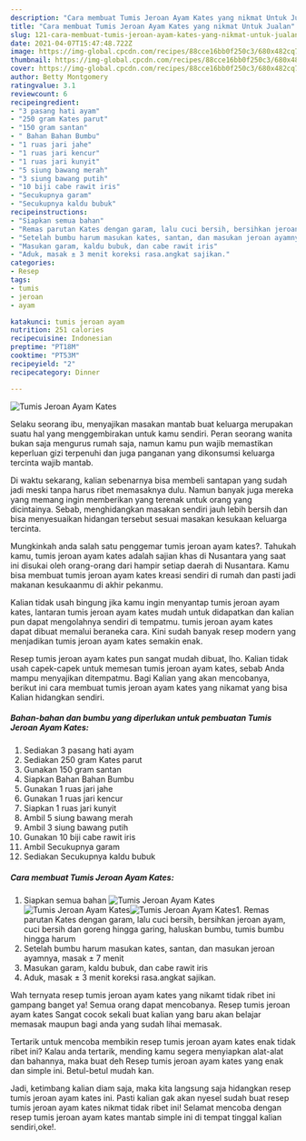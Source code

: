 ```yaml
---
description: "Cara membuat Tumis Jeroan Ayam Kates yang nikmat Untuk Jualan"
title: "Cara membuat Tumis Jeroan Ayam Kates yang nikmat Untuk Jualan"
slug: 121-cara-membuat-tumis-jeroan-ayam-kates-yang-nikmat-untuk-jualan
date: 2021-04-07T15:47:48.722Z
image: https://img-global.cpcdn.com/recipes/88cce16bb0f250c3/680x482cq70/tumis-jeroan-ayam-kates-foto-resep-utama.jpg
thumbnail: https://img-global.cpcdn.com/recipes/88cce16bb0f250c3/680x482cq70/tumis-jeroan-ayam-kates-foto-resep-utama.jpg
cover: https://img-global.cpcdn.com/recipes/88cce16bb0f250c3/680x482cq70/tumis-jeroan-ayam-kates-foto-resep-utama.jpg
author: Betty Montgomery
ratingvalue: 3.1
reviewcount: 6
recipeingredient:
- "3 pasang hati ayam"
- "250 gram Kates parut"
- "150 gram santan"
- " Bahan Bahan Bumbu"
- "1 ruas jari jahe"
- "1 ruas jari kencur"
- "1 ruas jari kunyit"
- "5 siung bawang merah"
- "3 siung bawang putih"
- "10 biji cabe rawit iris"
- "Secukupnya garam"
- "Secukupnya kaldu bubuk"
recipeinstructions:
- "Siapkan semua bahan"
- "Remas parutan Kates dengan garam, lalu cuci bersih, bersihkan jeroan ayam, cuci bersih dan goreng hingga garing, haluskan bumbu, tumis bumbu hingga harum"
- "Setelah bumbu harum masukan kates, santan, dan masukan jeroan ayamnya, masak ± 7 menit"
- "Masukan garam, kaldu bubuk, dan cabe rawit iris"
- "Aduk, masak ± 3 menit koreksi rasa.angkat sajikan."
categories:
- Resep
tags:
- tumis
- jeroan
- ayam

katakunci: tumis jeroan ayam 
nutrition: 251 calories
recipecuisine: Indonesian
preptime: "PT18M"
cooktime: "PT53M"
recipeyield: "2"
recipecategory: Dinner

---
```



![Tumis Jeroan Ayam Kates](https://img-global.cpcdn.com/recipes/88cce16bb0f250c3/680x482cq70/tumis-jeroan-ayam-kates-foto-resep-utama.jpg)

Selaku seorang ibu, menyajikan masakan mantab buat keluarga merupakan suatu hal yang menggembirakan untuk kamu sendiri. Peran seorang  wanita bukan saja mengurus rumah saja, namun kamu pun wajib memastikan keperluan gizi terpenuhi dan juga panganan yang dikonsumsi keluarga tercinta wajib mantab.

Di waktu  sekarang, kalian sebenarnya bisa membeli santapan yang sudah jadi meski tanpa harus ribet memasaknya dulu. Namun banyak juga mereka yang memang ingin memberikan yang terenak untuk orang yang dicintainya. Sebab, menghidangkan masakan sendiri jauh lebih bersih dan bisa menyesuaikan hidangan tersebut sesuai masakan kesukaan keluarga tercinta. 



Mungkinkah anda salah satu penggemar tumis jeroan ayam kates?. Tahukah kamu, tumis jeroan ayam kates adalah sajian khas di Nusantara yang saat ini disukai oleh orang-orang dari hampir setiap daerah di Nusantara. Kamu bisa membuat tumis jeroan ayam kates kreasi sendiri di rumah dan pasti jadi makanan kesukaanmu di akhir pekanmu.

Kalian tidak usah bingung jika kamu ingin menyantap tumis jeroan ayam kates, lantaran tumis jeroan ayam kates mudah untuk didapatkan dan kalian pun dapat mengolahnya sendiri di tempatmu. tumis jeroan ayam kates dapat dibuat memalui beraneka cara. Kini sudah banyak resep modern yang menjadikan tumis jeroan ayam kates semakin enak.

Resep tumis jeroan ayam kates pun sangat mudah dibuat, lho. Kalian tidak usah capek-capek untuk memesan tumis jeroan ayam kates, sebab Anda mampu menyajikan ditempatmu. Bagi Kalian yang akan mencobanya, berikut ini cara membuat tumis jeroan ayam kates yang nikamat yang bisa Kalian hidangkan sendiri.

<!--inarticleads1-->

##### Bahan-bahan dan bumbu yang diperlukan untuk pembuatan Tumis Jeroan Ayam Kates:

1. Sediakan 3 pasang hati ayam
1. Sediakan 250 gram Kates parut
1. Gunakan 150 gram santan
1. Siapkan  Bahan Bahan Bumbu
1. Gunakan 1 ruas jari jahe
1. Gunakan 1 ruas jari kencur
1. Siapkan 1 ruas jari kunyit
1. Ambil 5 siung bawang merah
1. Ambil 3 siung bawang putih
1. Gunakan 10 biji cabe rawit iris
1. Ambil Secukupnya garam
1. Sediakan Secukupnya kaldu bubuk




<!--inarticleads2-->

##### Cara membuat Tumis Jeroan Ayam Kates:

1. Siapkan semua bahan
<img src="https://img-global.cpcdn.com/steps/1e401318c4b265df/160x128cq70/tumis-jeroan-ayam-kates-langkah-memasak-1-foto.jpg" alt="Tumis Jeroan Ayam Kates"><img src="https://img-global.cpcdn.com/steps/60fc0fed26fe4305/160x128cq70/tumis-jeroan-ayam-kates-langkah-memasak-1-foto.jpg" alt="Tumis Jeroan Ayam Kates"><img src="https://img-global.cpcdn.com/steps/c6b0ad0877aed8f2/160x128cq70/tumis-jeroan-ayam-kates-langkah-memasak-1-foto.jpg" alt="Tumis Jeroan Ayam Kates">1. Remas parutan Kates dengan garam, lalu cuci bersih, bersihkan jeroan ayam, cuci bersih dan goreng hingga garing, haluskan bumbu, tumis bumbu hingga harum
1. Setelah bumbu harum masukan kates, santan, dan masukan jeroan ayamnya, masak ± 7 menit
1. Masukan garam, kaldu bubuk, dan cabe rawit iris
1. Aduk, masak ± 3 menit koreksi rasa.angkat sajikan.




Wah ternyata resep tumis jeroan ayam kates yang nikamt tidak ribet ini gampang banget ya! Semua orang dapat mencobanya. Resep tumis jeroan ayam kates Sangat cocok sekali buat kalian yang baru akan belajar memasak maupun bagi anda yang sudah lihai memasak.

Tertarik untuk mencoba membikin resep tumis jeroan ayam kates enak tidak ribet ini? Kalau anda tertarik, mending kamu segera menyiapkan alat-alat dan bahannya, maka buat deh Resep tumis jeroan ayam kates yang enak dan simple ini. Betul-betul mudah kan. 

Jadi, ketimbang kalian diam saja, maka kita langsung saja hidangkan resep tumis jeroan ayam kates ini. Pasti kalian gak akan nyesel sudah buat resep tumis jeroan ayam kates nikmat tidak ribet ini! Selamat mencoba dengan resep tumis jeroan ayam kates mantab simple ini di tempat tinggal kalian sendiri,oke!.

